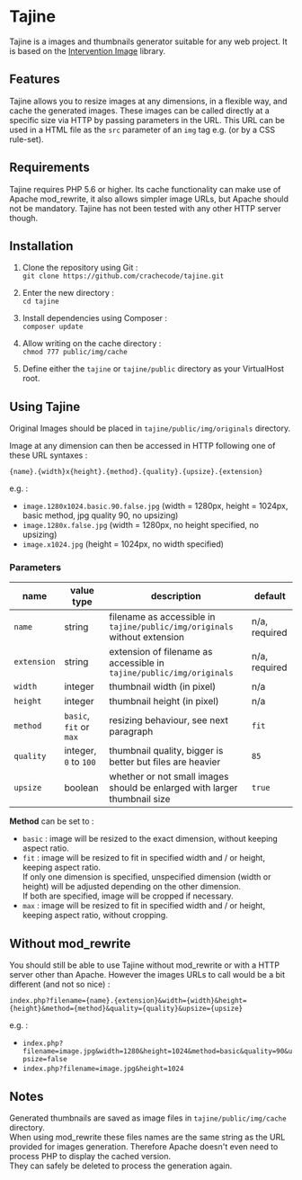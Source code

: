 Tajine
==========

Tajine is a images and thumbnails generator suitable for any web project. It is based on the [Intervention Image](https://github.com/Intervention/image) library.

## Features

Tajine allows you to resize images at any dimensions, in a flexible way, and cache the generated images.
These images can be called directly at a specific size via HTTP by passing parameters in the URL. This URL can be used in a HTML file as the `src` parameter of an `img` tag e.g. (or by a CSS rule-set).

## Requirements

Tajine requires PHP 5.6 or higher. Its cache functionality can make use of Apache mod_rewrite, it also allows simpler image URLs, but Apache should not be mandatory. Tajine has not been tested with any other HTTP server though.

## Installation

 1. Clone the repository using Git :  
 `git clone https://github.com/crachecode/tajine.git`
 
 2. Enter the new directory :  
 `cd tajine`

 3. Install dependencies using Composer :  
 `composer update`

 4. Allow writing on the cache directory :  
 `chmod 777 public/img/cache`

 5. Define either the `tajine` or `tajine/public` directory as your VirtualHost root.

## Using Tajine

Original Images should be placed in `tajine/public/img/originals` directory.

Image at any dimension can then be accessed in HTTP following one of these URL syntaxes :

`{name}.{width}x{height}.{method}.{quality}.{upsize}.{extension}`

e.g. :

* `image.1280x1024.basic.90.false.jpg` (width = 1280px, height = 1024px, basic method, jpg quality 90, no upsizing)  
* `image.1280x.false.jpg` (width = 1280px, no height specified, no upsizing)  
* `image.x1024.jpg` (height = 1024px, no width specified)  

### Parameters

| name        | value type              | description                                                               | default       |
| ---         | ---                     | ---                                                                       | ---           |
| `name`      | string                  | filename as accessible in `tajine/public/img/originals` without extension | n/a, required |
| `extension` | string                  | extension of filename as accessible in `tajine/public/img/originals`      | n/a, required |
| `width`     | integer                 | thumbnail width (in pixel)                                                | n/a           |
| `height`    | integer                 | thumbnail height (in pixel)                                               | n/a           |
| `method`    | `basic`, `fit` or `max` | resizing behaviour, see next paragraph                                    | `fit`         |
| `quality`   | integer, `0` to `100`   | thumbnail quality, bigger is better but files are heavier                 | `85`          |
| `upsize`    | boolean                 | whether or not small images should be enlarged with larger thumbnail size | `true`        |

**Method** can be set to :
* `basic` : image will be resized to the exact dimension, without keeping aspect ratio.
* `fit` : image will be resized to fit in specified width and / or height, keeping aspect ratio.  
If only one dimension is specified, unspecified dimension (width or height) will be adjusted depending on the other dimension.  
If both are specified, image will be cropped if necessary.
* `max` : image will be resized to fit in specified width and / or height, keeping aspect ratio, without cropping.

## Without mod_rewrite

You should still be able to use Tajine without mod_rewrite or with a HTTP server other than Apache. However the images URLs to call would be a bit different (and not so nice) :
 
`index.php?filename={name}.{extension}&width={width}&height={height}&method={method}&quality={quality}&upsize={upsize}`

e.g. :

* `index.php?filename=image.jpg&width=1280&height=1024&method=basic&quality=90&upsize=false`  
* `index.php?filename=image.jpg&height=1024`

## Notes

Generated thumbnails are saved as image files in `tajine/public/img/cache` directory.  
When using mod_rewrite these files names are the same string as the URL provided for images generation. Therefore Apache doesn't even need to process PHP to display the cached version.  
They can safely be deleted to process the generation again.